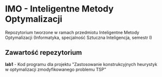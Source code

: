 # IMO - Inteligentne Metody Optymalizacji

Repozytorium tworzone w ramach przedmiotu Inteligentne Metody Optymalizacji (Informatyka, specjalność Sztuczna Inteligencja, semestr I)

## Zawartość repezytorium

**lab1** - Kod programu dla projektu "Zastosowanie konstrukcyjnych heurystyk w optymalizacji zmodyfikowanego problemu TSP"
